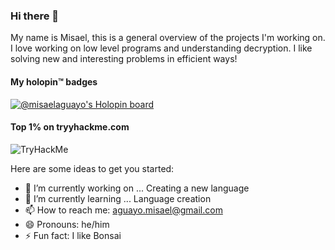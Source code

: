 ### Hi there 👋

My name is Misael, this is a general overview of the projects I'm working on. I love working on low level programs and understanding decryption. I like solving new and interesting problems in efficient ways!

#### My holopin™️ badges

[![@misaelaguayo's Holopin board](https://holopin.io/api/user/board?user=misaelaguayo)](https://holopin.io/@misaelaguayo)

#### Top 1% on tryyhackme.com
<img src="https://tryhackme-badges.s3.amazonaws.com/irishyogashirt.png" alt="TryHackMe">

Here are some ideas to get you started:

- 🔭 I’m currently working on ... Creating a new language
- 🌱 I’m currently learning ... Language creation
- 📫 How to reach me: aguayo.misael@gmail.com
- 😄 Pronouns: he/him
- ⚡ Fun fact: I like Bonsai

